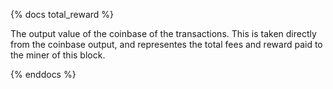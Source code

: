 {% docs total_reward %}

The output value of the coinbase of the transactions.
This is taken directly from the coinbase output, and representes the total fees and reward paid to the miner of this block.

{% enddocs %}

